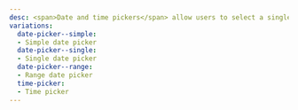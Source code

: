 ```yaml
---
desc: <span>Date and time pickers</span> allow users to select a single or a range of dates and times.
variations:
  date-picker--simple:
  - Simple date picker
  date-picker--single:
  - Single date picker
  date-picker--range:
  - Range date picker
  time-picker:
  - Time picker
---
```

